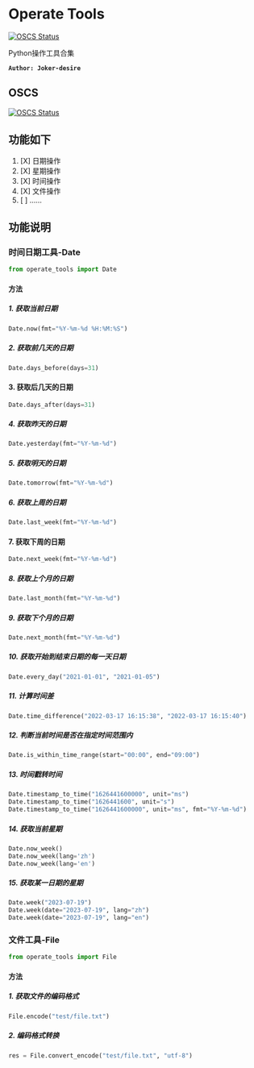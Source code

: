 # Operate Tools

[![OSCS Status](https://www.oscs1024.com/platform/badge/Joker-desire/operate-tools.svg?size=small)](https://www.oscs1024.com/project/Joker-desire/operate-tools?ref=badge_small)

Python操作工具合集

**`Author: Joker-desire`**

## OSCS

[![OSCS Status](https://www.oscs1024.com/platform/badge/Joker-desire/operate-tools.svg?size=large)](https://www.oscs1024.com/project/Joker-desire/operate-tools?ref=badge_large)

## 功能如下

1. [X] 日期操作
2. [X] 星期操作
3. [X] 时间操作
4. [X] 文件操作
5. [ ] ……

## 功能说明

### 时间日期工具-Date

```python
from operate_tools import Date
```

#### 方法

##### 1. 获取当前日期

```python
Date.now(fmt="%Y-%m-%d %H:%M:%S")
```

##### 2. 获取前几天的日期

```python
Date.days_before(days=31)
```

#### 3. 获取后几天的日期

```python
Date.days_after(days=31)
```

##### 4. 获取昨天的日期

```python
Date.yesterday(fmt="%Y-%m-%d")
```

##### 5. 获取明天的日期

```python
Date.tomorrow(fmt="%Y-%m-%d")
```

##### 6. 获取上周的日期

```python
Date.last_week(fmt="%Y-%m-%d")
```

#### 7. 获取下周的日期

```python
Date.next_week(fmt="%Y-%m-%d")
```

##### 8. 获取上个月的日期
```python
Date.last_month(fmt="%Y-%m-%d")
```

##### 9. 获取下个月的日期
```python
Date.next_month(fmt="%Y-%m-%d")
```

##### 10. 获取开始到结束日期的每一天日期

```python
Date.every_day("2021-01-01", "2021-01-05")
```

##### 11. 计算时间差

```python
Date.time_difference("2022-03-17 16:15:38", "2022-03-17 16:15:40")
```

##### 12. 判断当前时间是否在指定时间范围内

```python
Date.is_within_time_range(start="00:00", end="09:00")
```

##### 13. 时间戳转时间

```python
Date.timestamp_to_time("1626441600000", unit="ms")
Date.timestamp_to_time("1626441600", unit="s")
Date.timestamp_to_time("1626441600000", unit="ms", fmt="%Y-%m-%d")
```

##### 14. 获取当前星期

```python
Date.now_week()
Date.now_week(lang='zh')
Date.now_week(lang='en')
```

##### 15. 获取某一日期的星期

```python
Date.week("2023-07-19")
Date.week(date="2023-07-19", lang="zh")
Date.week(date="2023-07-19", lang="en")
```

### 文件工具-File

```python
from operate_tools import File
```

#### 方法

##### 1. 获取文件的编码格式

```python
File.encode("test/file.txt")
```

##### 2. 编码格式转换

```python
res = File.convert_encode("test/file.txt", "utf-8")
```



